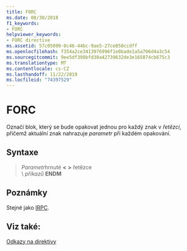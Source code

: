 ```yaml
---
title: FORC
ms.date: 08/30/2018
f1_keywords:
- FORC
helpviewer_keywords:
- FORC directive
ms.assetid: 57c05099-0c46-44bc-9ae5-27ce850ccdff
ms.openlocfilehash: f354a2ce3413976996f1e0bade1a5a706d4a3c54
ms.sourcegitcommit: 9ee5df398bfd30a42739632de3e165874cb675c3
ms.translationtype: MT
ms.contentlocale: cs-CZ
ms.lasthandoff: 11/22/2019
ms.locfileid: "74397529"
---
```

# <a name="forc"></a>FORC

Označí blok, který se bude opakovat jednou pro každý znak v *řetězci*, přičemž aktuální znak nahrazuje *parametr* při každém opakování.

## <a name="syntax"></a>Syntaxe

> *Parametr*hrnuté __\<__ __>__ řetězce\
> \ *příkazů*
> **ENDM**

## <a name="remarks"></a>Poznámky

Stejné jako [IRPC](../../assembler/masm/irpc.md).

## <a name="see-also"></a>Viz také:

[Odkazy na direktivy](directives-reference.md)
